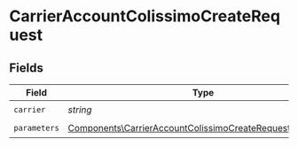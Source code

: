 # CarrierAccountColissimoCreateRequest


## Fields

| Field                                                                                                                                  | Type                                                                                                                                   | Required                                                                                                                               | Description                                                                                                                            |
| -------------------------------------------------------------------------------------------------------------------------------------- | -------------------------------------------------------------------------------------------------------------------------------------- | -------------------------------------------------------------------------------------------------------------------------------------- | -------------------------------------------------------------------------------------------------------------------------------------- |
| `carrier`                                                                                                                              | *string*                                                                                                                               | :heavy_check_mark:                                                                                                                     | N/A                                                                                                                                    |
| `parameters`                                                                                                                           | [Components\CarrierAccountColissimoCreateRequestParameters](../../Models/Components/CarrierAccountColissimoCreateRequestParameters.md) | :heavy_check_mark:                                                                                                                     | N/A                                                                                                                                    |